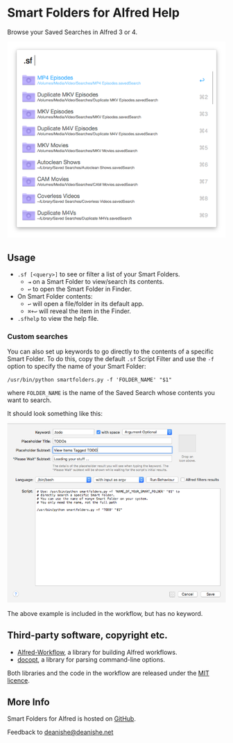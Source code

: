 Smart Folders for Alfred Help
=============================

Browse your Saved Searches in Alfred 3 or 4.

![](screenshot-1.png "Alfred Smart Folders")


Usage
-----

- `.sf [<query>]` to see or filter a list of your Smart Folders.
    - `⇥` on a Smart Folder to view/search its contents.
    - `↩` to open the Smart Folder in Finder.
- On Smart Folder contents:
    - `↩` will open a file/folder in its default app.
    - `⌘+↩` will reveal the item in the Finder.
- `.sfhelp` to view the help file.


### Custom searches ###

You can also set up keywords to go directly to the contents of a specific Smart Folder. To do this, copy the default `.sf` Script Filter and use the `-f` option to specify the name of your Smart Folder:

    /usr/bin/python smartfolders.py -f 'FOLDER_NAME' "$1"

where `FOLDER_NAME` is the name of the Saved Search whose contents you want to search.

It should look something like this:

![](screenshot-config.png "Example custom search")

The above example is included in the workflow, but has no keyword.


Third-party software, copyright etc.
------------------------------------

- [Alfred-Workflow][aw], a library for building Alfred workflows.
- [docopt][docopt], a library for parsing command-line options.

Both libraries and the code in the workflow are released under the [MIT licence][mit].


More Info
---------

Smart Folders for Alfred is hosted on [GitHub](https://github.com/deanishe/alfred-smartfolders).

Feedback to <deanishe@deanishe.net>


[aw]: http://www.deanishe.net/alfred-workflow/
[mit]: http://opensource.org/licenses/MIT
[docopt]: http://docopt.org/
